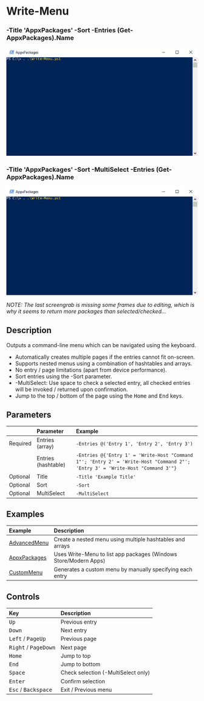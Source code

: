 # Write-Menu

### -Title 'AppxPackages' -Sort -Entries (Get-AppxPackages).Name

![AppxPackages](Examples/AppxPackages.gif)

### -Title 'AppxPackages' -Sort -MultiSelect -Entries (Get-AppxPackages).Name

![AppxPackages](Examples/MultiSelect.gif)

_NOTE: The last screengrab is missing some frames due to editing, which is why it seems to return more packages than selected/checked..._

## Description

Outputs a command-line menu which can be navigated using the keyboard.

* Automatically creates multiple pages if the entries cannot fit on-screen.
* Supports nested menus using a combination of hashtables and arrays.
* No entry / page limitations (apart from device performance).
* Sort entries using the -Sort parameter.
* -MultiSelect: Use space to check a selected entry, all checked entries will be invoked / returned upon confirmation.
* Jump to the top / bottom of the page using the <kbd>Home</kbd> and <kbd>End</kbd> keys.


## Parameters

|  | Parameter | Example |
|:--|:--|:--|
| Required | Entries (array) | `-Entries @('Entry 1', 'Entry 2', 'Entry 3')` |
|          | Entries (hashtable) | `-Entries @{'Entry 1' = 'Write-Host "Command 1"'; 'Entry 2' = 'Write-Host "Command 2"'; 'Entry 3' = 'Write-Host "Command 3'"}` |
| Optional | Title | `-Title 'Example Title'` |
| Optional | Sort | `-Sort` |
| Optional | MultiSelect | `-MultiSelect`

## Examples

| Example | Description |
| :-- | :-- |
| [AdvancedMenu](Examples/AdvancedMenu.md) | Create a nested menu using multiple hashtables and arrays |
| [AppxPackages](Examples/AppxPackages.md) | Uses Write-Menu to list app packages (Windows Store/Modern Apps) |
| [CustomMenu](Examples/CustomMenu.md) | Generates a custom menu by manually specifying each entry |

## Controls

| Key | Description |
|:--|:--|
| <kbd>Up</kbd> | Previous entry |
| <kbd>Down</kbd> | Next entry |
| <kbd>Left</kbd> / <kbd>PageUp</kbd> | Previous page|
| <kbd>Right</kbd> / <kbd>PageDown</kbd> | Next page |
| <kbd>Home</kbd> | Jump to top |
| <kbd>End</kbd> | Jump to bottom |
| <kbd>Space</kbd> | Check selection (-MultiSelect only) |
| <kbd>Enter</kbd> | Confirm selection |
| <kbd>Esc</kbd> / <kbd>Backspace</kbd> | Exit / Previous menu |

